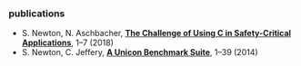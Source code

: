 
### publications

* S. Newton, N. Aschbacher, [__The Challenge of Using C in Safety-Critical Applications__](papers/The_Challenge_of_Using_C_in_Safety_Critical_Applications.pdf), 1–7 (2018)
* S. Newton, C. Jeffery, [__A Unicon Benchmark Suite__](http://unicon.org/utr/utr16.pdf), 1–39 (2014)